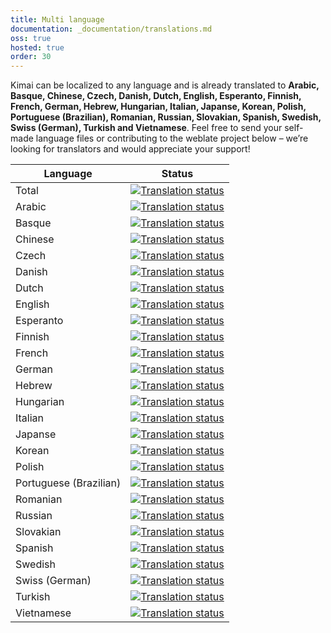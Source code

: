 ```yaml
---
title: Multi language
documentation: _documentation/translations.md
oss: true
hosted: true
order: 30
---
```


Kimai can be localized to any language and is already translated to 
**Arabic, Basque, Chinese, Czech, Danish, Dutch, English, Esperanto, Finnish, French, German, Hebrew, Hungarian, Italian, Japanse, Korean, Polish, Portuguese (Brazilian), Romanian, Russian, Slovakian, Spanish, Swedish, Swiss (German), Turkish and Vietnamese**.
Feel free to send your self-made language files or contributing to the weblate project below  – we’re looking for translators and would appreciate your support!

| Language  | Status |
| ------- | ---- |
| Total | [![Translation status](https://hosted.weblate.org/widgets/kimai/-/svg-badge.svg)](https://hosted.weblate.org/engage/kimai/) |
| Arabic  | [![Translation status](https://hosted.weblate.org/widgets/kimai/ar/svg-badge.svg)](https://hosted.weblate.org/engage/kimai/ar/)  |
| Basque  | [![Translation status](https://hosted.weblate.org/widgets/kimai/eu/svg-badge.svg)](https://hosted.weblate.org/engage/kimai/eu/)  |
| Chinese  | [![Translation status](https://hosted.weblate.org/widgets/kimai/zh_Hans/svg-badge.svg)](https://hosted.weblate.org/engage/kimai/zh_Hans/)  |
| Czech  | [![Translation status](https://hosted.weblate.org/widgets/kimai/cs/svg-badge.svg)](https://hosted.weblate.org/engage/kimai/cs/)  |
| Danish  | [![Translation status](https://hosted.weblate.org/widgets/kimai/da/svg-badge.svg)](https://hosted.weblate.org/engage/kimai/da/)  |
| Dutch  | [![Translation status](https://hosted.weblate.org/widgets/kimai/nl/svg-badge.svg)](https://hosted.weblate.org/engage/kimai/nl/)  |
| English  | [![Translation status](https://hosted.weblate.org/widgets/kimai/en/svg-badge.svg)](https://hosted.weblate.org/engage/kimai/en/)  |
| Esperanto  | [![Translation status](https://hosted.weblate.org/widgets/kimai/eo/svg-badge.svg)](https://hosted.weblate.org/engage/kimai/eo/)  |
| Finnish  | [![Translation status](https://hosted.weblate.org/widgets/kimai/fi/svg-badge.svg)](https://hosted.weblate.org/engage/kimai/fi/)  |
| French  | [![Translation status](https://hosted.weblate.org/widgets/kimai/fr/svg-badge.svg)](https://hosted.weblate.org/engage/kimai/fr/)  |
| German  | [![Translation status](https://hosted.weblate.org/widgets/kimai/de/svg-badge.svg)](https://hosted.weblate.org/engage/kimai/de/)  |
| Hebrew  | [![Translation status](https://hosted.weblate.org/widgets/kimai/he/svg-badge.svg)](https://hosted.weblate.org/engage/kimai/he/)  |
| Hungarian  | [![Translation status](https://hosted.weblate.org/widgets/kimai/hu/svg-badge.svg)](https://hosted.weblate.org/engage/kimai/hu/)  |
| Italian  | [![Translation status](https://hosted.weblate.org/widgets/kimai/it/svg-badge.svg)](https://hosted.weblate.org/engage/kimai/it/)  |
| Japanse  | [![Translation status](https://hosted.weblate.org/widgets/kimai/ja/svg-badge.svg)](https://hosted.weblate.org/engage/kimai/ja/)  |
| Korean  | [![Translation status](https://hosted.weblate.org/widgets/kimai/ko/svg-badge.svg)](https://hosted.weblate.org/engage/kimai/ko/)  |
| Polish  | [![Translation status](https://hosted.weblate.org/widgets/kimai/pl/svg-badge.svg)](https://hosted.weblate.org/engage/kimai/pl/)  |
| Portuguese (Brazilian)  | [![Translation status](https://hosted.weblate.org/widgets/kimai/pt_BR/svg-badge.svg)](https://hosted.weblate.org/engage/kimai/pt_BR/)  |
| Romanian  | [![Translation status](https://hosted.weblate.org/widgets/kimai/ro/svg-badge.svg)](https://hosted.weblate.org/engage/kimai/ro/)  |
| Russian  | [![Translation status](https://hosted.weblate.org/widgets/kimai/ru/svg-badge.svg)](https://hosted.weblate.org/engage/kimai/ru/)  |
| Slovakian  | [![Translation status](https://hosted.weblate.org/widgets/kimai/sk/svg-badge.svg)](https://hosted.weblate.org/engage/kimai/sk/)  |
| Spanish  | [![Translation status](https://hosted.weblate.org/widgets/kimai/es/svg-badge.svg)](https://hosted.weblate.org/engage/kimai/es/)  |
| Swedish  | [![Translation status](https://hosted.weblate.org/widgets/kimai/sv/svg-badge.svg)](https://hosted.weblate.org/engage/kimai/sv/)  |
| Swiss (German)  | [![Translation status](https://hosted.weblate.org/widgets/kimai/de_CH/svg-badge.svg)](https://hosted.weblate.org/engage/kimai/de_CH/)  |
| Turkish  | [![Translation status](https://hosted.weblate.org/widgets/kimai/tr/svg-badge.svg)](https://hosted.weblate.org/engage/kimai/tr/)  |
| Vietnamese  | [![Translation status](https://hosted.weblate.org/widgets/kimai/vi/svg-badge.svg)](https://hosted.weblate.org/engage/kimai/vi/)  |
